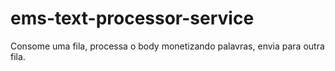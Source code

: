 # ems-text-processor-service
Consome uma fila, processa o body monetizando palavras, envia para outra fila.
